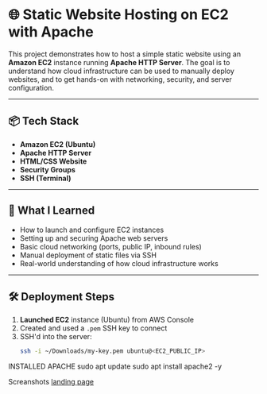# 🌐 Static Website Hosting on EC2 with Apache

This project demonstrates how to host a simple static website using an **Amazon EC2** instance running **Apache HTTP Server**. The goal is to understand how cloud infrastructure can be used to manually deploy websites, and to get hands-on with networking, security, and server configuration.

---

## 📦 Tech Stack

- **Amazon EC2 (Ubuntu)**
- **Apache HTTP Server**
- **HTML/CSS Website**
- **Security Groups**
- **SSH (Terminal)**

---

## 🧠 What I Learned

- How to launch and configure EC2 instances
- Setting up and securing Apache web servers
- Basic cloud networking (ports, public IP, inbound rules)
- Manual deployment of static files via SSH
- Real-world understanding of how cloud infrastructure works

---

## 🛠️ Deployment Steps

1. **Launched EC2** instance (Ubuntu) from AWS Console
2. Created and used a `.pem` SSH key to connect
3. SSH'd into the server:
   ```bash
   ssh -i ~/Downloads/my-key.pem ubuntu@<EC2_PUBLIC_IP>
   
INSTALLED APACHE
sudo apt update
sudo apt install apache2 -y

Screanshots 
[landing page](https://github.com/Vcthriee/static-website-hosting-EC2/blob/main/Screenshot%202025-03-13%20235351.png)
